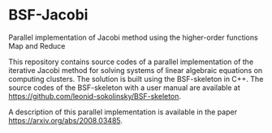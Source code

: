 # BSF-Jacobi
Parallel implementation of Jacobi method using the higher-order functions Map and Reduce

This repository contains source codes of a parallel implementation of the iterative Jacobi method for solving systems of linear algebraic equations on computing clusters. The solution is built using the BSF-skeleton in C++. The source codes of the BSF-skeleton with a user manual are available at https://github.com/leonid-sokolinsky/BSF-skeleton.

A description of this parallel implementation is available in the paper https://arxiv.org/abs/2008.03485.
